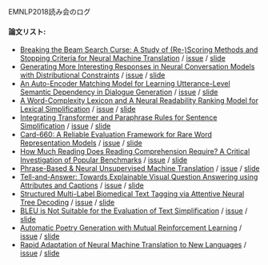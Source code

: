  EMNLP2018読み会のログ
#### 論文リスト:
 - [Breaking the Beam Search Curse: A Study of (Re-)Scoring Methods and Stopping Criteria for Neural Machine Translation](https://aclanthology.info/papers/D18-1342/d18-1342) /
  [issue](#) /
  [slide](#)
 - [Generating More Interesting Responses in Neural Conversation Models with Distributional Constraints](https://aclanthology.info/papers/D18-1431/d18-1431) /
  [issue](#) /
  [slide](#)
 - [An Auto-Encoder Matching Model for Learning Utterance-Level Semantic Dependency in Dialogue Generation](https://aclanthology.info/papers/D18-1075/d18-1075) /
  [issue](#) /
  [slide](#)
 - [A Word-Complexity Lexicon and A Neural Readability Ranking Model for Lexical Simplification](https://aclanthology.info/papers/D18-1410/d18-1410) /
  [issue](#) /
  [slide](#)
 - [Integrating Transformer and Paraphrase Rules for Sentence Simplification](https://aclanthology.info/papers/D18-1355/d18-1355) /
  [issue](#) /
  [slide](#)
 - [Card-660: A Reliable Evaluation Framework for Rare Word Representation Models](https://aclanthology.info/papers/D18-1169/d18-1169) /
  [issue](#) /
  [slide](#)
 - [How Much Reading Does Reading Comprehension Require? A Critical Investigation of Popular Benchmarks](https://aclanthology.info/papers/D18-1546/d18-1546) /
  [issue](#) /
  [slide](#)
 - [Phrase-Based & Neural Unsupervised Machine Translation](https://aclanthology.info/papers/D18-1549/d18-1549) /
  [issue](#) /
  [slide](#)
 - [Tell-and-Answer: Towards Explainable Visual Question Answering using Attributes and Captions](https://aclanthology.info/papers/D18-1164/d18-1164) /
  [issue](#) /
  [slide](#)
 - [Structured Multi-Label Biomedical Text Tagging via Attentive Neural Tree Decoding](https://aclanthology.info/papers/D18-1308/d18-1308) /
  [issue](#) /
  [slide](#)
 - [BLEU is Not Suitable for the Evaluation of Text Simplification](https://aclanthology.info/papers/D18-1081/d18-1081) /
  [issue](#) /
  [slide](#)
 - [Automatic Poetry Generation with Mutual Reinforcement Learning](https://aclanthology.info/papers/D18-1353/d18-1353) /
  [issue](#) /
  [slide](#)
 - [Rapid Adaptation of Neural Machine Translation to New Languages](https://aclanthology.info/papers/D18-1103/d18-1103) /
  [issue](#) /
  [slide](#)
